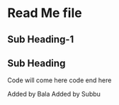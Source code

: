 # Read Me file
## Sub Heading-1
## Sub Heading
Code will come here
code end here

Added by Bala
Added by Subbu
